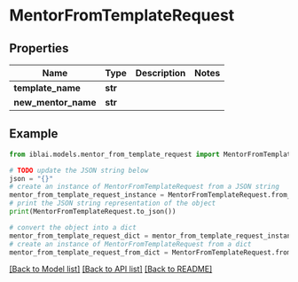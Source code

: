 # MentorFromTemplateRequest


## Properties

Name | Type | Description | Notes
------------ | ------------- | ------------- | -------------
**template_name** | **str** |  | 
**new_mentor_name** | **str** |  | 

## Example

```python
from iblai.models.mentor_from_template_request import MentorFromTemplateRequest

# TODO update the JSON string below
json = "{}"
# create an instance of MentorFromTemplateRequest from a JSON string
mentor_from_template_request_instance = MentorFromTemplateRequest.from_json(json)
# print the JSON string representation of the object
print(MentorFromTemplateRequest.to_json())

# convert the object into a dict
mentor_from_template_request_dict = mentor_from_template_request_instance.to_dict()
# create an instance of MentorFromTemplateRequest from a dict
mentor_from_template_request_from_dict = MentorFromTemplateRequest.from_dict(mentor_from_template_request_dict)
```
[[Back to Model list]](../README.md#documentation-for-models) [[Back to API list]](../README.md#documentation-for-api-endpoints) [[Back to README]](../README.md)


